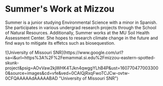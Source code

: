 <!DOCTYPE html>
<html>
<head>
  <title>Summer Fisher</title>
</head>
<body>

<h1>Summer's Work at Mizzou</h1>
<p>Summer is a junior studying Environmental Science with a minor in Spanish. She participates in various undergrad research projects through the School of Natural Resources. Additionally, Summer works at the MU Soil Health Assessment Center. She hopes to research climate change in the future and find ways to mitigate its effetcs such as biosequestion.</p>
![University of Missouri SNR](https://www.google.com/url?sa=i&url=https%3A%2F%2Femammal.si.edu%2Fmizzou-eastern-spotted-skunk-project&psig=AOvVaw2kjWHK4TJkn4qwggYLhB4P&ust=1607704770033000&source=images&cd=vfe&ved=0CAIQjRxqFwoTCJCw-ovtw-0CFQAAAAAdAAAAABAD "University of Missouri SNR")

</body>
</html>
